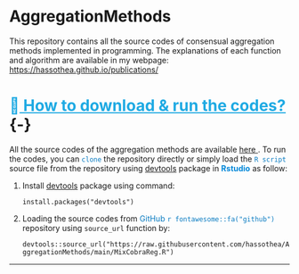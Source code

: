 # AggregationMethods

This repository contains all the source codes of consensual aggregation methods implemented in <i class="fab fa-r-project"></i> programming. The explanations of each function and algorithm are available in my webpage: https://hassothea.github.io/publications/

<span style="color: #1FAAE3;">&#128270;<u> How to download & run the codes?</u></span>{-}
===

All the source codes of the aggregation methods are available [here <span style="color: #097BC1"> <i class="fab fa-r-project"></i></span>](https://github.com/hassothea/AggregationMethods). To run the codes, you can <span style="color: #097BC1">`clone`</span> the repository directly or simply load the <span style="color: #097BC1">`R script`</span> source file from the repository using [devtools](https://cran.r-project.org/web/packages/devtools/index.html) package in <span style="color: #0287D8;"> **Rstudio** </span> as follow:

1. Install [devtools](https://cran.r-project.org/web/packages/devtools/index.html) package using command: 

    `install.packages("devtools")`

2. Loading the source codes from <span style="color: #097BC1">GitHub `r fontawesome::fa("github")`</span> repository using `source_url` function by: 

    `devtools::source_url("https://raw.githubusercontent.com/hassothea/AggregationMethods/main/MixCobraReg.R")`

---
